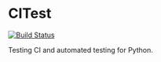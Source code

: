 # CITest

[![Build Status](https://travis-ci.org/Sbottom/CITest.svg?branch=master)](https://travis-ci.org/Sbottom/CITest)

Testing CI and automated testing for Python.
